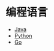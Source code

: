 # 编程语言
- [Java](/Language/Java/Root.md)
- [Python](/Language/Python/Root.md)
- [Go](/Language/Go/Root.md)